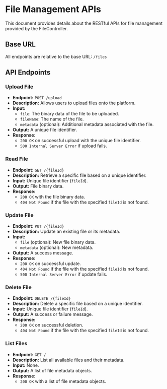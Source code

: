 # File Management APIs

This document provides details about the RESTful APIs for file management provided by the FileController.

## Base URL

All endpoints are relative to the base URL: `/files`

## API Endpoints

### Upload File

- **Endpoint:** `POST /upload`
- **Description:** Allows users to upload files onto the platform.
- **Input:** 
  - `file`: The binary data of the file to be uploaded.
  - `fileName`: The name of the file.
  - `metadata` (optional): Additional metadata associated with the file.
- **Output:** A unique file identifier.
- **Response:** 
  - `200 OK` on successful upload with the unique file identifier.
  - `500 Internal Server Error` if upload fails.

### Read File

- **Endpoint:** `GET /{fileId}`
- **Description:** Retrieve a specific file based on a unique identifier.
- **Input:** Unique file identifier (`fileId`).
- **Output:** File binary data.
- **Response:** 
  - `200 OK` with the file binary data.
  - `404 Not Found` if the file with the specified `fileId` is not found.

### Update File

- **Endpoint:** `PUT /{fileId}`
- **Description:** Update an existing file or its metadata.
- **Input:** 
  - `file` (optional): New file binary data.
  - `metadata` (optional): New metadata.
- **Output:** A success message.
- **Response:** 
  - `200 OK` on successful update.
  - `404 Not Found` if the file with the specified `fileId` is not found.
  - `500 Internal Server Error` if update fails.

### Delete File

- **Endpoint:** `DELETE /{fileId}`
- **Description:** Delete a specific file based on a unique identifier.
- **Input:** Unique file identifier (`fileId`).
- **Output:** A success or failure message.
- **Response:** 
  - `200 OK` on successful deletion.
  - `404 Not Found` if the file with the specified `fileId` is not found.

### List Files

- **Endpoint:** `GET /`
- **Description:** List all available files and their metadata.
- **Input:** None.
- **Output:** A list of file metadata objects.
- **Response:** 
  - `200 OK` with a list of file metadata objects.
